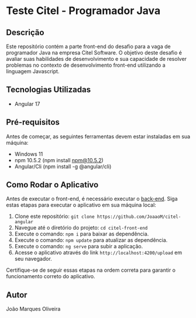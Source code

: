 # Teste Citel - Programador Java

## Descrição

Este repositório contém a parte front-end do desafio para a vaga de programador Java na empresa Citel Software. O objetivo deste desafio é avaliar suas habilidades de desenvolvimento e sua capacidade de resolver problemas no contexto de desenvolvimento front-end utilizando a linguagem Javascript.

## Tecnologias Utilizadas

- Angular 17

## Pré-requisitos

Antes de começar, as seguintes ferramentas devem estar instaladas em sua máquina:

- Windows 11
- npm 10.5.2 (npm install npm@10.5.2)
- Angular/Cli (npm install -g @angular/cli)

## Como Rodar o Aplicativo

Antes de executar o front-end, é necessário executar o [back-end](https://github.com/JoaaoM/citel-back-end). Siga estas etapas para executar o aplicativo em sua máquina local:

1. Clone este repositório: `git clone https://github.com/JoaaoM/citel-angular`
2. Navegue até o diretório do projeto: `cd citel-front-end`
3. Execute o comando: `npm i` para baixar as dependência.
4. Execute o comando: `npm update` para atualizar as dependência.
5. Execute o comando: `ng serve` para subir a aplicação.
6. Acesse o aplicativo através do link `http://localhost:4200/upload` em seu navegador.

Certifique-se de seguir essas etapas na ordem correta para garantir o funcionamento correto do aplicativo.


## Autor

João Marques Oliveira
